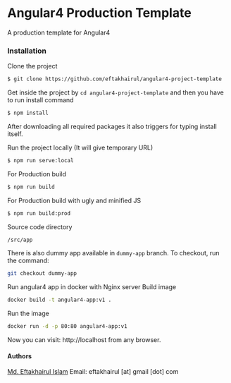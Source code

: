 # Angular4 Production Template 

A production template for Angular4

### Installation

Clone the project

```sh
$ git clone https://github.com/eftakhairul/angular4-project-template
```

Get inside the project by `cd angular4-project-template` and then you have to run install command
```sh
$ npm install 
```

After downloading all required packages it also triggers for typing install itself.

Run the project locally (It will give temporary URL)
```sh
$ npm run serve:local
```

For Production build
```sh
$ npm run build
```

For Production build with ugly and minified JS
```sh
$ npm run build:prod
```

Source code directory
```sh
/src/app
```

There is also dummy app available in `dummy-app` branch. To checkout, run the command:
```sh
git checkout dummy-app
```

Run angular4 app in docker with Nginx server
Build image
```sh
docker build -t angular4-app:v1 .
```
Run the image
```sh
docker run -d -p 80:80 angular4-app:v1
```

Now you can visit: http://localhost from any browser.

#### Authors ####

[Md. Eftakhairul Islam](https://eftakhairul.com) Email: eftakhairul [at] gmail [dot] com
